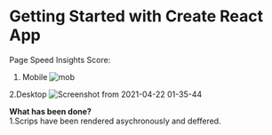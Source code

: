 # Getting Started with Create React App

Page Speed Insights Score:
1. Mobile
![mob](https://user-images.githubusercontent.com/6795073/115614313-2d9a8080-a30b-11eb-8741-553df9c15d53.png)

2.Desktop
![Screenshot from 2021-04-22 01-35-44](https://user-images.githubusercontent.com/6795073/115614424-53278a00-a30b-11eb-81ef-b667ab82a455.png)

<b>What has been done?</b>
<br />
1.Scrips have been rendered asychronously and deffered.<br /><br />
<script  <b> async defer </b> src=""/>
 
 <br />

2.Hooks used: Hooks don't directly impact performance, but they can help achieve the same goal with lesser lines of code. This, in turn helps in creating a smaller bundle

<br />

3.The functional Components have been binded with React.memo() to ensure less number of updates.

<br />

4.Gzip enabled for js files
<br /><br />

<b>What else can be done?</b><br />
1.The bundle can be made smaller by using uglifyjs-plugin. It will remove the white spaces.

<br />

2. Purge CSS to optimize css

<br />

3. closure webpack plugin to remove dead and unused code

<br />

4. Use .svg instead of .png wherever possible



